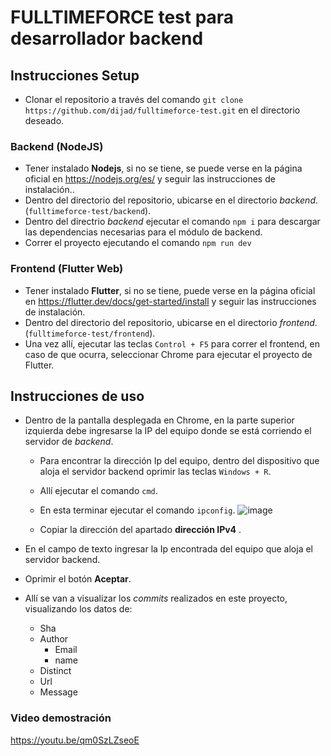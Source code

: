 # FULLTIMEFORCE test para desarrollador backend

## Instrucciones Setup

- Clonar el repositorio a través del comando `git clone https://github.com/dijad/fulltimeforce-test.git` en el directorio deseado.
 
### Backend (NodeJS)

- Tener instalado **Nodejs**, si no se tiene, se puede verse en la página oficial en https://nodejs.org/es/ y seguir las instrucciones de instalación..
- Dentro del directorio del repositorio, ubicarse en el directorio *backend*. (`fulltimeforce-test/backend`).
- Dentro del directrio *backend* ejecutar el comando `npm i` para descargar las dependencias necesarias para el módulo de backend.
- Correr el proyecto ejecutando el comando `npm run dev`

### Frontend (Flutter Web)

- Tener instalado **Flutter**, si no se tiene, puede verse en la página oficial en https://flutter.dev/docs/get-started/install y seguir las instrucciones de instalación.
- Dentro del directorio del repositorio, ubicarse en el directorio *frontend*. (`fulltimeforce-test/frontend`).
- Una vez allí, ejecutar las teclas `Control + F5` para correr el frontend, en caso de que ocurra, seleccionar Chrome para ejecutar el proyecto de Flutter.

## Instrucciones de uso

- Dentro de la pantalla desplegada en Chrome, en la parte superior izquierda debe ingresarse la IP del equipo donde se está corriendo el servidor de *backend*.
  - Para encontrar la dirección Ip del equipo, dentro del dispositivo que aloja el servidor backend oprimir las teclas `Windows + R`.
  - Allí ejecutar el comando `cmd`.
  - En esta terminar ejecutar el comando `ipconfig`.
  ![image](https://user-images.githubusercontent.com/41029810/129787286-2cfc54a1-af00-4643-a4c2-61b352540b0f.png)

  - Copiar la dirección del apartado **dirección IPv4** .
  
- En el campo de texto ingresar la Ip encontrada del equipo que aloja el servidor backend.
- Oprimir el botón **Aceptar**.
- Allí se van a visualizar los *commits* realizados en este proyecto, visualizando los datos de: 
  - Sha
  - Author
    - Email
    - name
  - Distinct  
  - Url
  - Message

### Video demostración

https://youtu.be/qm0SzLZseoE
